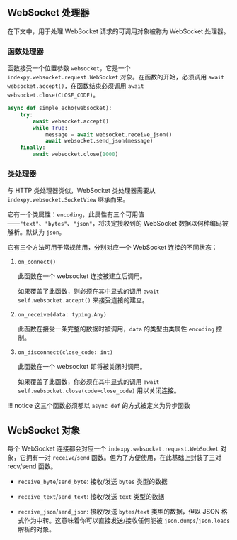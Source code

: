 ## WebSocket 处理器

在下文中，用于处理 WebSocket 请求的可调用对象被称为 WebSocket 处理器。

### 函数处理器

函数接受一个位置参数 `websocket`，它是一个 `indexpy.websocket.request.WebSocket` 对象。在函数的开始，必须调用 `await websocket.accept()`，在函数结束必须调用 `await websocket.close(CLOSE_CODE)`。

```python
async def simple_echo(websocket):
    try:
        await websocket.accept()
        while True:
            message = await websocket.receive_json()
            await websocket.send_json(message)
    finally:
        await websocket.close(1000)
```

### 类处理器

与 HTTP 类处理器类似，WebSocket 类处理器需要从 `indexpy.websocket.SocketView` 继承而来。

它有一个类属性：`encoding`，此属性有三个可用值——`"text"`、`"bytes"`、`"json"`，将决定接收到的 WebSocket 数据以何种编码被解析。默认为 `json`。

它有三个方法可用于常规使用，分别对应一个 WebSocket 连接的不同状态：

1. `on_connect()`

    此函数在一个 websocket 连接被建立后调用。

    如果覆盖了此函数，则必须在其中显式的调用 `await self.websocket.accept()` 来接受连接的建立。

2. `on_receive(data: typing.Any)`

    此函数在接受一条完整的数据时被调用，`data` 的类型由类属性 `encoding` 控制。

3. `on_disconnect(close_code: int)`

    此函数在一个 websocket 即将被关闭时调用。

    如果覆盖了此函数，你必须在其中显式的调用 `await self.websocket.close(code=close_code)` 用以关闭连接。

!!! notice
    这三个函数必须都以 `async def` 的方式被定义为异步函数

## WebSocket 对象

每个 WebSocket 连接都会对应一个 `indexpy.websocket.request.WebSocket` 对象，它拥有一对 `receive`/`send` 函数。但为了方便使用，在此基础上封装了三对 recv/send 函数。

- `receive_byte`/`send_byte`: 接收/发送 `bytes` 类型的数据

- `receive_text`/`send_text`: 接收/发送 `text` 类型的数据

- `receive_json`/`send_json`: 接收/发送 `bytes`/`text` 类型的数据，但以 JSON 格式作为中转。这意味着你可以直接发送/接收任何能被 `json.dumps`/`json.loads` 解析的对象。
